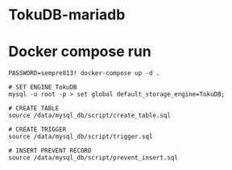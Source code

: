 # TokuDB-mariadb

# **Docker compose run**
```PASSWORD=sempre813! docker-compose up -d .```

    # SET ENGINE TokuDB
    mysql -u root -p > set global default_storage_engine=TokuDB; 

    # CREATE TABLE
    source /data/mysql_db/script/create_table.sql

    # CREATE TRIGGER
    source /data/mysql_db/script/trigger.sql

    # INSERT PREVENT RECORD
    source /data/mysql_db/script/prevent_insert.sql
